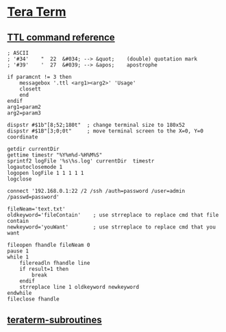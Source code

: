 ﻿# [Tera Term](https://ttssh2.osdn.jp/)

## [TTL command reference](https://ttssh2.osdn.jp/manual/4/en/macro/command/)

```ttl
; ASCII
; '#34'    "  22  &#034; --> &quot;    (double) quotation mark
; '#39'    '  27  &#039; --> &apos;    apostrophe
```

```ttl
if paramcnt != 3 then
    messagebox '.ttl <arg1><arg2>' 'Usage'
    closett
    end
endif
arg1=param2
arg2=param3
```

```ttl
dispstr #$1b"[8;52;180t"  ; change terminal size to 180x52
dispstr #$1B"[3;0;0t"     ; move terminal screen to the X=0, Y=0 coordinate
```

```ttl
getdir currentDir
gettime timestr "%Y%m%d-%H%M%S"
sprintf2 logFile '%s\%s.log' currentDir  timestr
logautoclosemode 1
logopen logFile 1 1 1 1 1
logclose
```

```ttl
connect '192.168.0.1:22 /2 /ssh /auth=password /user=admin /passwd=password'
```

```ttl
fileNeam='text.txt'
oldkeyword='fileContain'    ; use strreplace to replace cmd that file contain
newkeyword='youWant'        ; use strreplace to replace cmd that you want

fileopen fhandle fileNeam 0
pause 1
while 1
    filereadln fhandle line
    if result=1 then
        break
    endif
    strreplace line 1 oldkeyword newkeyword
endwhile
fileclose fhandle
```

## [teraterm-subroutines](https://github.com/kurtmckee/teraterm-subroutines)
